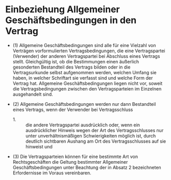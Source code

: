 # Einbeziehung Allgemeiner Geschäftsbedingungen in den Vertrag

- (1) Allgemeine Geschäftsbedingungen sind alle für eine Vielzahl von Verträgen vorformulierten Vertragsbedingungen, die eine Vertragspartei (Verwender) der anderen Vertragspartei bei Abschluss eines Vertrags stellt. Gleichgültig ist, ob die Bestimmungen einen äußerlich gesonderten Bestandteil des Vertrags bilden oder in die Vertragsurkunde selbst aufgenommen werden, welchen Umfang sie haben, in welcher Schriftart sie verfasst sind und welche Form der Vertrag hat. Allgemeine Geschäftsbedingungen liegen nicht vor, soweit die Vertragsbedingungen zwischen den Vertragsparteien im Einzelnen ausgehandelt sind.

- (2) Allgemeine Geschäftsbedingungen werden nur dann Bestandteil eines Vertrags, wenn der Verwender bei Vertragsschluss <dl style="font-weight:normal;font-style:normal;text-decoration:none;"><dt>1.</dt><dd style="font-weight:normal;font-style:normal;text-decoration:none;"><div>die andere Vertragspartei ausdrücklich oder, wenn ein ausdrücklicher Hinweis wegen der Art des Vertragsschlusses nur unter unverhältnismäßigen Schwierigkeiten möglich ist, durch deutlich sichtbaren Aushang am Ort des Vertragsschlusses auf sie hinweist und

- (3) Die Vertragsparteien können für eine bestimmte Art von Rechtsgeschäften die Geltung bestimmter Allgemeiner Geschäftsbedingungen unter Beachtung der in Absatz 2 bezeichneten Erfordernisse im Voraus vereinbaren.

